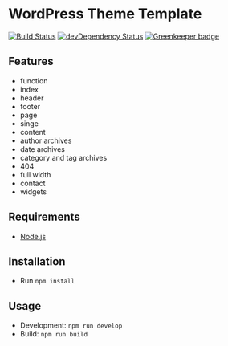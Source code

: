# WordPress Theme Template

[![Build Status](https://travis-ci.org/marcobiedermann/wordpress-theme-boilerplate.svg?branch=master)](https://travis-ci.org/marcobiedermann/wordpress-theme-boilerplate)
[![devDependency Status](https://david-dm.org/marcobiedermann/wordpress-theme-boilerplate/dev-status.svg)](https://david-dm.org/marcobiedermann/wordpress-theme-boilerplate?type=dev) [![Greenkeeper badge](https://badges.greenkeeper.io/marcobiedermann/wordpress-theme-boilerplate.svg)](https://greenkeeper.io/)

## Features

* function
* index
* header
* footer
* page
* singe
* content
* author archives
* date archives
* category and tag archives
* 404
* full width
* contact
* widgets

## Requirements

* [Node.js](https://nodejs.org/)

## Installation

* Run `npm install`

## Usage

* Development: `npm run develop`
* Build: `npm run build`
